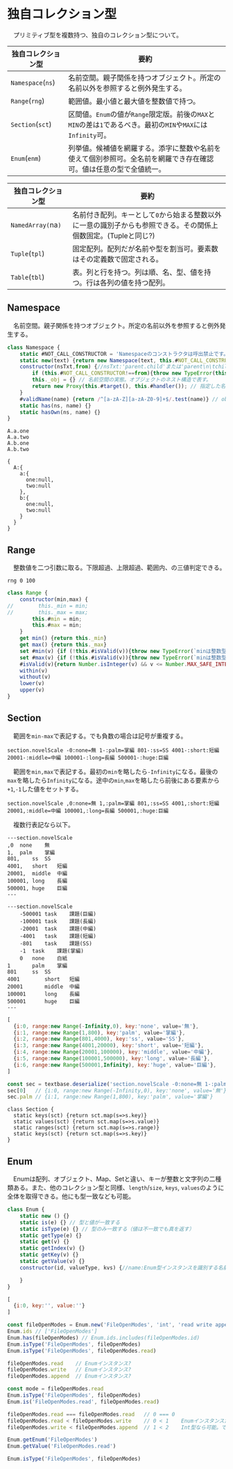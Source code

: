 # 独自コレクション型

　プリミティブ型を複数持つ、独自のコレクション型について。

独自コレクション型|要約
------------------|----
`Namespace`(`ns`)|名前空間。親子関係を持つオブジェクト。所定の名前以外を参照すると例外発生する。
`Range`(`rng`)|範囲値。最小値と最大値を整数値で持つ。
`Section`(`sct`)|区間値。`Enum`の値が`Range`限定版。前後の`MAX`と`MIN`の差は`1`であるべき。最初の`MIN`や`MAX`には`Infinity`可。
`Enum`(`enm`)|列挙値。候補値を網羅する。添字に整数や名前を使えて個別参照可。全名前を網羅でき存在確認可。値は任意の型で全値統一。

独自コレクション型|要約
------------------|----
`NamedArray(`na`)`|名前付き配列。キーとして`0`から始まる整数以外に一意の識別子からも参照できる。その関係上個数固定。(Tupleと同じ?)
`Tuple`(`tpl`)|固定配列。配列だが名前や型を割当可。要素数はその定義数で固定される。
`Table`(`tbl`)|表。列と行を持つ。列は順、名、型、値を持つ。行は各列の値を持つ配列。

## Namespace

　名前空間。親子関係を持つオブジェクト。所定の名前以外を参照すると例外発生する。

```javascript
class Namespace {
    static #NOT_CALL_CONSTRUCTOR = 'Namespaceのコンストラクタは呼出禁止です。代わりにNamespace.new()してください。'
    static new(text) {return new Namespace(text, this.#NOT_CALL_CONSTRUCTOR)}
    constructor(nsTxt,from) {//nsTxt:'parent.child'または'parent\n\tchild'のように表現する
        if (this.#NOT_CALL_CONSTRUCTOR!==from){throw new TypeError(this.#NOT_CALL_CONSTRUCTOR)}
        this._obj = {} // 名前空間の実態。オブジェクトのネスト構造で表す。
        return new Proxy(this.#target(), this.#handler()); // 指定した名前以外にアクセスしたら例外発生する
    }
    #validName(name) {return /^[a-zA-Z][a-zA-Z0-9]+$/.test(name)} // obj['key']でなくobj.keyで参照可能かつキャメルケースのみ
    static has(ns, name) {}
    static hasOwn(ns, name) {}
}
```
```
A.a.one
A.a.two
A.b.one
A.b.two
```
```
{
  A:{
    a:{
      one:null,
      two:null
    },
    b:{
      one:null,
      two:null
    }
  }
}
```

## Range

　整数値を二つ引数に取る。下限超過、上限超過、範囲内、の三値判定できる。

```
rng 0 100
```

```javascript
class Range {
    constructor(min,max) {
//        this._min = min;
//        this._max = max;
        this.#min = min;
        this.#max = min;
    }
    get min() {return this._min}
    get max() {return this._max}
    set #min(v) {if (!this.#isValid(v)){throw new TypeError(`minは整数型2^53範囲内であるべきです。:${v}`)}else {this._min = v}}
    set #max(v) {if (!this.#isValid(v)){throw new TypeError(`minは整数型2^53範囲内であるべきです。:${v}`)}else {this._min = v}}
    #isValid(v){return Number.isInteger(v) && v <= Number.MAX_SAFE_INTEGER && Number.MIN_SAFE_INTEGER <= v}
    within(v)
    without(v)
    lower(v)
    upper(v)
}
```

## Section

　範囲を`min-max`で表記する。でも負数の場合は記号が重複する。

```
section.novelScale -0:none=無 1-:palm=掌編 801-:ss=SS 4001-:short:短編 20001-:middle=中編 100001-:long=長編 500001-:huge:巨編
```

　範囲を`min,max`で表記する。最初の`min`を略したら`-Infinity`になる。最後の`max`を略したら`Infinity`になる。途中の`min`,`max`を略したら前後にある要素から`+1`,`-1`した値をセットする。

```
section.novelScale ,0:none=無 1,:palm=掌編 801,:ss=SS 4001,:short:短編 20001,:middle=中編 100001,:long=長編 500001,:huge:巨編
```

　複数行表記なら以下。

```
---section.novelScale
,0	none	無
1,	palm	掌編
801,	ss	SS
4001,	short	短編
20001,	middle	中編
100001,	long	長編
500001,	huge	巨編
---
```
```
---section.novelScale
	-500001	task	課題(巨編)
	-100001	task	課題(長編)
	-20001	task	課題(中編)
	-4001	task	課題(短編)
	-801	task	課題(SS)
	-1	task	課題(掌編)
	0	none	白紙
1		palm	掌編
801		ss	SS
4001		short	短編
20001		middle	中編
100001		long	長編
500001		huge	巨編
---
```

```javascript
[
  {i:0, range:new Range(-Infinity,0), key:'none', value='無'},
  {i:1, range:new Range(1,800), key:'palm', value='掌編'},
  {i:2, range:new Range(801,4000), key:'ss', value='SS'},
  {i:3, range:new Range(4001,20000), key:'short', value='短編'},
  {i:4, range:new Range(20001,100000), key:'middle', value='中編'},
  {i:5, range:new Range(100001,500000), key:'long', value='長編'},
  {i:6, range:new Range(500001,Infinity), key:'huge', value='巨編'},
]
```
```javascript
const sec = textbase.deserialize('section.novelScale -0:none=無 1-:palm=掌編 801-:ss=SS 4001-:short:短編 20001-:middle=中編 100001-:long=長編 500001-:huge:巨編')
sec[0]   // {i:0, range:new Range(-Infinity,0), key:'none', value='無'}
sec.palm // {i:1, range:new Range(1,800), key:'palm', value='掌編'}
```
```
class Section {
  static keys(sct) {return sct.map(s=>s.key)}
  static values(sct) {return sct.map(s=>s.value)}
  static ranges(sct) {return sct.map(s=>s.range)}
  static keys(sct) {return sct.map(s=>s.key)}
}
```

## Enum

　Enumは配列、オブジェクト、Map、Setと違い、キーが整数と文字列の二種類ある。また、他のコレクション型と同様、`length`/`size`, `keys`, `values`のように全体を取得できる。他にも型一致なども可能。

```javascript
class Enum {
    static new () {}
    static is(e) {} // 型と値が一致する
    static isType(e) {} // 型のみ一致する（値は不一致でも真を返す）
    static getType(e) {}
    static get(v) {}
    static getIndex(v) {}
    static getKey(v) {}
    static getValue(v) {}
    constructor(id, valueType, kvs) {//name:Enum型インスタンスを識別する名前, valueType:値の型, kvs:要素のキーと値

    }
}
```
```javascript
[
  {i:0, key:'', value:''}
]
```

```javascript
const fileOpenModes = Enum.new('FileOpenModes', 'int', 'read write append')
Enum.ids // ['FileOpenModes']
Enum.has(fileOpenModes) // Enum.ids.includes(fileOpenModes.id)
Enum.isType('FileOpenModes', fileOpenModes)
Enum.isType('FileOpenModes', fileOpenModes.read)

fileOpenModes.read    // Enumインスタンス?
fileOpenModes.write   // Enumインスタンス?
fileOpenModes.append  // Enumインスタンス?

const mode = fileOpenModes.read
Enum.isType('FileOpenModes', fileOpenModes)
Enum.is('FileOpenModes.read', fileOpenModes.read)

fileOpenModes.read === fileOpenModes.read   // 0 === 0
fileOpenModes.read < fileOpenModes.write    // 0 < 1    Enumインスタンスだと <,> で比較できない
fileOpenModes.write < fileOpenModes.append  // 1 < 2    Int型なら可能。でもEnum型判定ができなくなる

Enum.getEnum('FileOpenModes')
Enum.getValue('FileOpenModes.read')

Enum.isType('FileOpenModes', fileOpenModes)
```
